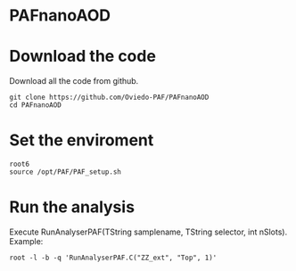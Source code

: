 # PAFnanoAOD

Download the code
====

Download all the code from github.

    git clone https://github.com/Oviedo-PAF/PAFnanoAOD
    cd PAFnanoAOD





Set the enviroment
====

    root6
    source /opt/PAF/PAF_setup.sh


Run the analysis
====

Execute RunAnalyserPAF(TString samplename, TString selector, int nSlots). Example: 

    root -l -b -q 'RunAnalyserPAF.C("ZZ_ext", "Top", 1)'

